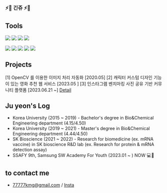 ### ⚡🌈 긴쥬 ⚡🌈

## Tools 
<img src="https://img.shields.io/badge/python-3776AB?style=flat&logo=python&logoColor=white"> <img src="https://img.shields.io/badge/Mysql-E6B91E?style=flat&logo=MySql&logoColor=white"/>
  <img src="https://img.shields.io/badge/Docker-2496ED?style=flat&logo=Docker&logoColor=white"/></a>
  <img src="https://img.shields.io/badge/Jenkins-D24939?style=flat&logo=Jenkins&logoColor=white"/></a>
  
<img src="https://img.shields.io/badge/-JAVA-007396?style=flat&logo=OpenJDK&logoColor=white"> <img src="https://img.shields.io/badge/html5-E34F26?style=flat&logo=html5&logoColor=white"> <img src="https://img.shields.io/badge/css-1572B6?style=flat&logo=css3&logoColor=white"> <img src="https://img.shields.io/badge/javascript-F7DF1E?style=flat&logo=javascript&logoColor=black"> <img src="https://img.shields.io/badge/jquery-0769AD?style=flat&logo=jquery&logoColor=white">

## Projects

[1] OpenCV 를 이용한 이미지 처리 자동화 [2020.05]
[2] 캐릭터 커스텀 디자인 기능이 있는 영화 추천 웹 서비스 [2023.05 ]
[3] 인스타그램 벤치마킹 사진 공유 기반 커뮤니티 플랫폼 [2023.06.21 ~]
 [Detail](https://github.com/jupearl/insta_clonecoding_pjt)

##  Ju yeon's Log
  * Korea University (2015 ~ 2019) - Bachelor's degree in Bio&Chemical Engineering department (4.15/4.50)
  * Korea University (2019 ~ 2021) - Master's degree in Bio&Chemical Engineering department (4.44/4.50)
  * SK Bioscience (2021 ~ 2022) - Research for biomedicine (ex. mRNA vaccine) in SK bioscience R&D lab (ex. Research for protein & mRNA detection assay)
  * SSAFY 9th, Samsung SW Academy For Youth (2023.01 ~ ) NOW 💻📌
## to contact me
- 77777kmg@gmail.com / [Insta](https://www.instagram.com/ju._.yeon.97/)
